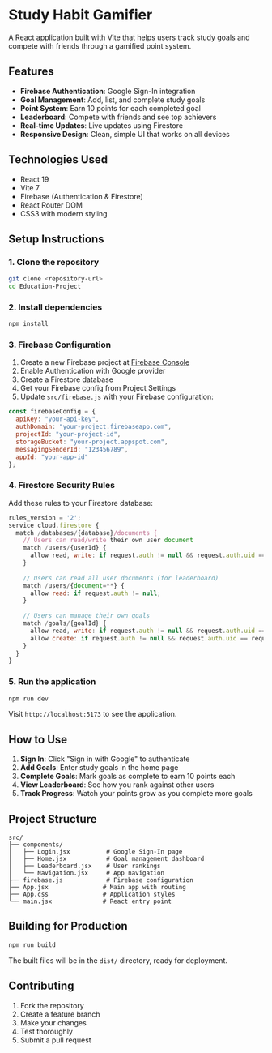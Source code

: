 # Study Habit Gamifier

A React application built with Vite that helps users track study goals and compete with friends through a gamified point system.

## Features

- **Firebase Authentication**: Google Sign-In integration
- **Goal Management**: Add, list, and complete study goals
- **Point System**: Earn 10 points for each completed goal
- **Leaderboard**: Compete with friends and see top achievers
- **Real-time Updates**: Live updates using Firestore
- **Responsive Design**: Clean, simple UI that works on all devices

## Technologies Used

- React 19
- Vite 7
- Firebase (Authentication & Firestore)
- React Router DOM
- CSS3 with modern styling

## Setup Instructions

### 1. Clone the repository
```bash
git clone <repository-url>
cd Education-Project
```

### 2. Install dependencies
```bash
npm install
```

### 3. Firebase Configuration
1. Create a new Firebase project at [Firebase Console](https://console.firebase.google.com/)
2. Enable Authentication with Google provider
3. Create a Firestore database
4. Get your Firebase config from Project Settings
5. Update `src/firebase.js` with your Firebase configuration:

```javascript
const firebaseConfig = {
  apiKey: "your-api-key",
  authDomain: "your-project.firebaseapp.com",
  projectId: "your-project-id",
  storageBucket: "your-project.appspot.com",
  messagingSenderId: "123456789",
  appId: "your-app-id"
};
```

### 4. Firestore Security Rules
Add these rules to your Firestore database:

```javascript
rules_version = '2';
service cloud.firestore {
  match /databases/{database}/documents {
    // Users can read/write their own user document
    match /users/{userId} {
      allow read, write: if request.auth != null && request.auth.uid == userId;
    }
    
    // Users can read all user documents (for leaderboard)
    match /users/{document=**} {
      allow read: if request.auth != null;
    }
    
    // Users can manage their own goals
    match /goals/{goalId} {
      allow read, write: if request.auth != null && request.auth.uid == resource.data.userId;
      allow create: if request.auth != null && request.auth.uid == request.resource.data.userId;
    }
  }
}
```

### 5. Run the application
```bash
npm run dev
```

Visit `http://localhost:5173` to see the application.

## How to Use

1. **Sign In**: Click "Sign in with Google" to authenticate
2. **Add Goals**: Enter study goals in the home page
3. **Complete Goals**: Mark goals as complete to earn 10 points each
4. **View Leaderboard**: See how you rank against other users
5. **Track Progress**: Watch your points grow as you complete more goals

## Project Structure

```
src/
├── components/
│   ├── Login.jsx          # Google Sign-In page
│   ├── Home.jsx           # Goal management dashboard
│   ├── Leaderboard.jsx    # User rankings
│   └── Navigation.jsx     # App navigation
├── firebase.js            # Firebase configuration
├── App.jsx               # Main app with routing
├── App.css               # Application styles
└── main.jsx              # React entry point
```

## Building for Production

```bash
npm run build
```

The built files will be in the `dist/` directory, ready for deployment.

## Contributing

1. Fork the repository
2. Create a feature branch
3. Make your changes
4. Test thoroughly
5. Submit a pull request
